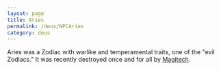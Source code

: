 ```yaml
---
layout: page
title: Aries
permalink: /deus/NPCAries
category: deus
---
```

Aries was a Zodiac with warlike and temperamental traits, one of the &quot;evil Zodiacs.&quot; It was recently destroyed once and for all by [Magitech](OrgMagitech).
